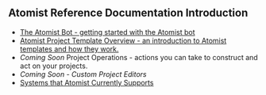 ## Atomist Reference Documentation Introduction

* [The Atomist Bot - getting started with the Atomist bot](bot.md)
* [Atomist Project Template Overview - an introduction to Atomist templates and how they work.](project-templates/project-templates-overview.md)
* *Coming Soon* Project Operations - actions you can take to construct and act on your projects.
* *Coming Soon* - *Custom Project Editors*
* [Systems that Atomist Currently Supports](current-system-integrations.md)